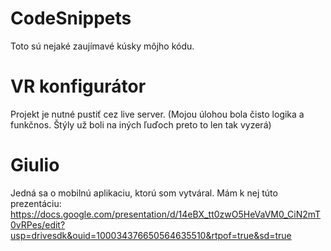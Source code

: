 # CodeSnippets
Toto sú nejaké zaujímavé kúsky môjho kódu.

# VR konfigurátor
Projekt je nutné pustiť cez live server.
(Mojou úlohou bola čisto logika a funkčnos. Štýly už boli na iných ľuďoch preto to len tak vyzerá)

# Giulio
Jedná sa o mobilnú aplikaciu, ktorú som vytváral. Mám k nej túto prezentáciu:
https://docs.google.com/presentation/d/14eBX_tt0zwO5HeVaVM0_CiN2mT0vRPes/edit?usp=drivesdk&ouid=100034376650564635510&rtpof=true&sd=true
